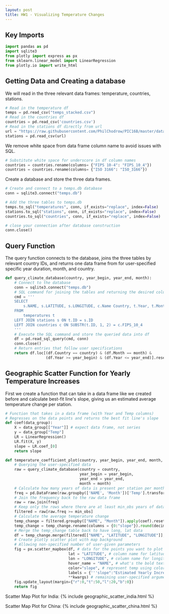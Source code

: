 ```yaml
---
layout: post
title: HW1 - Visualizing Temperature Changes
---
```


## Key Imports
```python
import pandas as pd
import sqlite3
from plotly import express as px
from sklearn.linear_model import LinearRegression
from plotly.io import write_html
```

## Getting Data and Creating a database

We will read in the three relevant data frames: temperature, countries, stations.
```python
# Read in the temperature df
temps = pd.read_csv("temps_stacked.csv")
# Read in the countries df
countries = pd.read_csv('countries.csv')
# Read in the stations df directly from url
url = "https://raw.githubusercontent.com/PhilChodrow/PIC16B/master/datasets/noaa-ghcn/station-metadata.csv"
stations = pd.read_csv(url)
```

We remove white space from data frame column name to avoid issues with SQL.
```python
# Substitute white space for underscore in df column names
countries = countries.rename(columns= {"FIPS 10-4": "FIPS_10_4"})
countries = countries.rename(columns= {"ISO 3166": "ISO_3166"})
```

Create a database and store the three data frames.
```python
# Create and connect to a temps.db database
conn = sqlite3.connect("temps.db")

# Add the three tables to temps.db
temps.to_sql("temperatures", conn, if_exists="replace", index=False)
stations.to_sql("stations", conn, if_exists="replace", index=False)
countries.to_sql("countries", conn, if_exists="replace", index=False)

# close your connection after database construction
conn.close()
```

## Query Function

The query function connects to the database, joins the three tables by relevant country IDs, and returns one data frame from for user-specified specific year duration, month, and country.
```python
def query_climate_database(country, year_begin, year_end, month):
    # Connect to the database
    conn = sqlite3.connect("temps.db")
    # SQL command for joining the tables and returning the desired columns
    cmd = '''
    SELECT
        s.NAME, s.LATITUDE, s.LONGITUDE, c.Name Country, t.Year, t.Month, t.Temp
    FROM
        temperatures t
    LEFT JOIN stations s ON t.ID = s.ID
    LEFT JOIN countries c ON SUBSTR(t.ID, 1, 2) = c.FIPS_10_4
    '''
    # Execute the SQL command and store the queried data into df
    df = pd.read_sql_query(cmd, conn)
    conn.close()
    # Return entries that follow user specifications
    return df.loc[(df.Country == country) & (df.Month == month) &
                  (df.Year >= year_begin) & (df.Year <= year_end)].reset_index().drop('index', axis = 1)
```

## Geographic Scatter Function for Yearly Temperature Increases

First we create a function that can take in a data frame like we created before and calculate best-fit line's slope, giving us an estimated average temperature change per station.
```python
# Function that takes in a data frame (with Year and Temp columns)
# Regresses on the data points and returns the best fit line's slope
def coef(data_group):
    X = data_group[["Year"]] # expect data frame, not series
    y = data_group["Temp"]
    LR = LinearRegression()
    LR.fit(X, y)
    slope = LR.coef_[0]
    return slope
```

```python
def temperature_coefficient_plot(country, year_begin, year_end, month, min_obs, **kwargs):
    # Querying the user-specified data
    raw = query_climate_database(country = country, 
                                 year_begin = year_begin, 
                                 year_end = year_end,
                                 month = month)
    # Calculate how many years of data is present per station per month
    freq = pd.DataFrame(raw.groupby(['NAME', 'Month'])['Temp'].transform(len)).rename(columns={'Temp':'freq'})
    # Join the frequency back to the raw data frame
    raw = raw.join(freq)
    # Keep only the rows where there are at least min_obs years of data
    filtered = raw[raw.freq >= min_obs]
    # Calculate the average temperature change
    temp_change = filtered.groupby(["NAME", "Month"]).apply(coef).reset_index()
    temp_change = temp_change.rename(columns = {0:"slope"}).round(decimals = 4)
    # Merge the temp_change table back to have long, lat data
    df = temp_change.merge(filtered[["NAME", "LATITUDE", "LONGITUDE"]], left_on = "NAME", right_on = "NAME")
    # Create plotly scatter plot with map background
    # Allowing non-specified number of user-given parameters
    fig = px.scatter_mapbox(df, # data for the points you want to plot
                            lat = "LATITUDE", # column name for latitude informataion
                            lon = "LONGITUDE", # column name for longitude information
                            hover_name = "NAME", # what's the bold text that appears when you hover over
                            color="slope", # represent temp using color
                            labels = {'''slope":"Estimated Yearly Increase (Celcius)'''},
                            **kwargs) # remaining user-specified arguments
    fig.update_layout(margin={"r":0,"t":50,"l":20,"b":0})
    return fig
```

Scatter Map Plot for India:
{% include geographic_scatter_india.html %}

Scatter Map Plot for China:
{% include geographic_scatter_china.html %}

